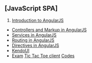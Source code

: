 ## [JavaScript SPA]

1. [Introduction to AngularJS]()
* [Controllers and Markup in AngularJS]()
* [Services in AngularJS]()
* [Routing in AngularJS]()
* [Directives in AngularJS]()
* [KendoUI]()
* [Exam]()
[Tic Tac Toe client]()
[Codes]()
